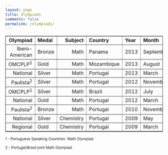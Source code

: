```yaml
---
layout: page
title: Olympiads
comments: false
permalink: /olympiads/
---
```


<table border="1">

<tr>
<td align="right"><b>Olympiad</b></td>
<td><b>Medal</b></td>
<td align="right"><b>Subject</b></td>
<td><b>Country</b></td>
<td><b>Year</b></td>
<td><b>Month</b></td>
</tr>

<tr>
<td align="right">Ibero-American</td>
<td>Bronze</td>
<td align="right">Math</td>
<td>Panama</td>
<td>2013</td>
<td>September</td> 
</tr>

<tr>
<td align="right">OMCPLP<sup>1</sup></td>
<td>Gold</td>
<td align="right">Math</td>
<td>Mozambique</td>
<td>2013</td>
<td>August</td>
</tr>

<tr>
<td align="right">National</td>
<td>Silver</td>
<td align="right">Math</td>
<td>Portugal</td>
<td>2013</td>
<td>March</td>
</tr>

<tr>
<td align="right">Paulista<sup>2</sup></td>
<td>Silver</td>
<td align="right">Math</td>
<td>Portugal</td>
<td>2012</td>
<td>November</td>
</tr>

<tr>
<td align="right">OMCPLP<sup>1</sup></td>
<td>Silver</td>
<td align="right">Math</td>
<td>Brazil</td>
<td>2012</td>
<td>July</td>
</tr>

<tr>
<td align="right">National</td>
<td>Gold</td>
<td align="right">Math</td>
<td>Portugal</td>
<td>2012</td>
<td>March</td>
</tr>

<tr>
<td align="right">Paulista<sup>2</sup></td>
<td>Bronze</td>
<td align="right">Math</td>
<td>Portugal</td>
<td>2010</td>
<td>November</td>
</tr>

<tr>
<td align="right">National</td>
<td>Silver</td>
<td align="right">Chemistry</td>
<td>Portugal</td>
<td>2009</td>
<td>May</td>
</tr>

<tr>
<td align="right">Regional</td>
<td>Gold</td>
<td align="right">Chemistry</td>
<td>Portugal</td>
<td>2009</td>
<td>March</td>
</tr>

</table>

<sub>1 - Portuguese Speaking Countries´ Math Olympiad.</sub>

<sub>2 - Portugal/Brasil joint Math Olympiad.</sub>